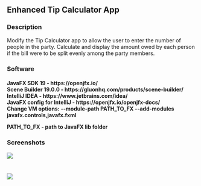 <h2> Enhanced Tip Calculator App </h2> 

<h3> Description </h3>
Modify the Tip Calculator app to allow the user to enter the number of people in the party. Calculate and display the amount owed by each person if the bill were to be split evenly among the party members.


<h3> Software </h3>
<h4>JavaFX SDK 19 -  https://openjfx.io/ <br>
Scene Builder 19.0.0 - https://gluonhq.com/products/scene-builder/ <br>
IntelliJ IDEA - https://www.jetbrains.com/idea/ <br>
JavaFX config for IntelliJ - https://openjfx.io/openjfx-docs/ <br> 
Change VM options: --module-path PATH_TO_FX --add-modules javafx.controls,javafx.fxml

PATH_TO_FX - path to JavaFX lib folder </h4>

<h3> Screenshots </h3>

![](Screenshots/scr1.JPG)
#
![](img/ETC2.JPG)



